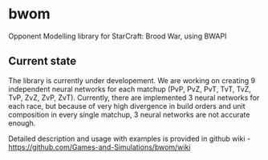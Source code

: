 # bwom
Opponent Modelling library for StarCraft: Brood War, using BWAPI

## Current state
The library is currently under developement. We are working on creating 9 independent neural networks for each matchup (PvP, PvZ, PvT, TvT, TvZ, TvP, ZvZ, ZvP, ZvT). Currently, there are implemented 3 neural networks for each race, but because of very high divergence in build orders and unit composition in every single matchup, 3 neural networks are not accurate enough.

Detailed description and usage with examples is provided in github wiki - https://github.com/Games-and-Simulations/bwom/wiki
	
